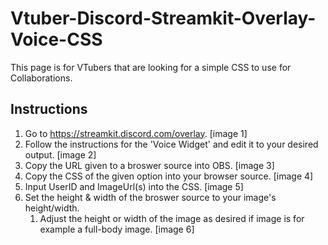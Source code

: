 # Vtuber-Discord-Streamkit-Overlay-Voice-CSS
This page is for VTubers that are looking for a simple CSS to use for Collaborations.
## Instructions
1. Go to https://streamkit.discord.com/overlay.
[image 1]
2. Follow the instructions for the 'Voice Widget' and edit it to your desired output.
[image 2]
3. Copy the URL given to a broswer source into OBS.
[image 3]
4. Copy the CSS of the given option into your browser source.
[image 4]
5. Input UserID and ImageUrl(s) into the CSS.
[image 5]
6. Set the height & width of the broswer source to your image's height/width.
   1. Adjust the height or width of the image as desired if image is for example a full-body image.
[image 6]

